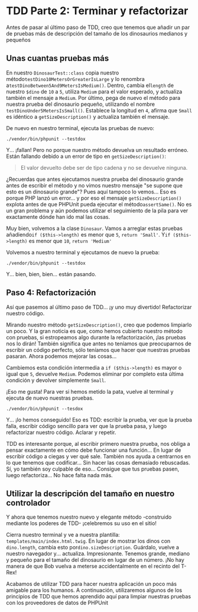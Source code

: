 # TDD Parte 2: Terminar y refactorizar

Antes de pasar al último paso de TDD, creo que tenemos que añadir un par de pruebas más de descripción del tamaño de los dinosaurios medianos y pequeños 

## Unas cuantas pruebas más

En nuestro `DinosaurTest::class` copia nuestro método`testDino10MetersOrGreaterIsLarge` y lo renombra a`testDinoBetween5And9MetersIsMedium()`. Dentro, cambia el`length` de nuestro `$dino` de `10` a `5`, utiliza `Medium` para el valor esperado, y actualiza también el mensaje a `Medium`. Por último, pega de nuevo el método para nuestra prueba del dinosaurio pequeño, utilizando el nombre `testDinoUnder5MetersIsSmall()`. Establece la longitud en `4`, afirma que `Small` es idéntico a `getSizeDescription()` y actualiza también el mensaje.

De nuevo en nuestro terminal, ejecuta las pruebas de nuevo:

```terminal-silent
./vendor/bin/phpunit --testdox
```

Y... ¡fallan! Pero no porque nuestro método devuelva un resultado erróneo. Están fallando debido a un error de tipo en `getSizeDescription()`:

> El valor devuelto debe ser de tipo cadena y no se devuelve ninguna.

¿Recuerdas que antes ejecutamos nuestra prueba del dinosaurio grande antes de escribir el método y no vimos nuestro mensaje "se supone que esto es un dinosaurio grande"? Pues aquí tampoco lo vemos... Eso es porque PHP lanzó un error... y por eso el mensaje `getSizeDescription()` explota antes de que PHPUnit pueda ejecutar el método`assertSame()`. No es un gran problema y aún podemos utilizar el seguimiento de la pila para ver exactamente dónde han ido mal las cosas.

Muy bien, volvemos a la clase `Dinosaur`. Vamos a arreglar estas pruebas añadiendo`if ($this->length)` es menor que `5`, `return 'Small'`. Y`if ($this->length)` es menor que `10`, `return 'Medium'`

Volvemos a nuestro terminal y ejecutamos de nuevo la prueba:

```terminal-silent
./vendor/bin/phpunit --testdox
```

Y... bien, bien, bien... están pasando.

## Paso 4: Refactorización

Así que pasemos al último paso de TDD... ¡y uno muy divertido! Refactorizar nuestro código.

Mirando nuestro método `getSizeDescription()`, creo que podemos limpiarlo un poco. Y la gran noticia es que, como hemos cubierto nuestro método con pruebas, si estropeamos algo durante la refactorización, ¡las pruebas nos lo dirán! También significa que antes no teníamos que preocuparnos de escribir un código perfecto, sólo teníamos que hacer que nuestras pruebas pasaran. Ahora podemos mejorar las cosas...

Cambiemos esta condición intermedia a `if ($this->length)` es mayor o igual que `5`, devuelve `Medium`. Podemos eliminar por completo esta última condición y devolver simplemente `Small`.

¡Eso me gusta! Para ver si hemos metido la pata, vuelve al terminal y ejecuta de nuevo nuestras pruebas.

```terminal-silent
./vendor/bin/phpunit --tesdox
```

Y... ¡lo hemos conseguido! Eso es TDD: escribir la prueba, ver que la prueba falla, escribir código sencillo para ver que la prueba pasa, y luego refactorizar nuestro código. Aclarar y repetir.

TDD es interesante porque, al escribir primero nuestra prueba, nos obliga a pensar exactamente en cómo debe funcionar una función... En lugar de escribir código a ciegas y ver qué sale. También nos ayuda a centrarnos en lo que tenemos que codificar... Sin hacer las cosas demasiado rebuscadas. Sí, yo también soy culpable de eso... Consigue que tus pruebas pasen, luego refactoriza... No hace falta nada más. 

## Utilizar la descripción del tamaño en nuestro controlador

Y ahora que tenemos nuestro nuevo y elegante método -construido mediante los poderes de TDD- ¡celebremos su uso en el sitio!

Cierra nuestro terminal y ve a nuestra plantilla: `templates/main/index.html.twig`. En lugar de mostrar los dinos con `dino.length`, cambia esto por`dino.sizeDescription`. Guárdalo, vuelve a nuestro navegador y... actualiza. Impresionante. Tenemos grande, mediano y pequeño para el tamaño del dinosaurio en lugar de un número. ¡No hay manera de que Bob vuelva a meterse accidentalmente en el recinto del T-Rex!

Acabamos de utilizar TDD para hacer nuestra aplicación un poco más amigable para los humanos. A continuación, utilizaremos algunos de los principios de TDD que hemos aprendido aquí para limpiar nuestras pruebas con los proveedores de datos de PHPUnit